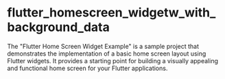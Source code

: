 # flutter_homescreen_widgetw_with_background_data
The "Flutter Home Screen Widget Example" is a sample project that demonstrates the implementation of a basic home screen layout using Flutter widgets. It provides a starting point for building a visually appealing and functional home screen for your Flutter applications.
